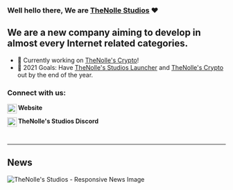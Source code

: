 ### Well hello there, We are [TheNolle Studios][Website] :heart:

## We are a new company aiming to develop in almost every Internet related categories.
- 🎉 Currently working on [TheNolle's Crypto][TheNollesWorks]!
- 🥅 2021 Goals: Have [TheNolle's Studios Launcher][TheNollesWorks] and [TheNolle's Crypto][TheNollesWorks] out by the end of the year.

### Connect with us:

<b>Website</b>
<a href="https://Studios.TheNolle.com/">
  <img align="left" width="22px" src="https://i.imgur.com/jGKa5Cc.png" alt="Studios.TheNolle.com">
</a>

<b>TheNolle's Studios Discord</b>
<a href="https://TheNolle.com/Discord">
  <img align="left" width="22px" src="https://i.imgur.com/Q8vphrH.png" alt="TheNolle's Studios Discord">
</a>

<br>

---

## News
[<img align="left" alt="TheNolle's Studios - Responsive News Image" src="https://via.placeholder.com/3840x2160/1A1A1A/EEC0F0?text=Coming%20Soon:%20||%20Dynamic%20image%20displaying%20the%20latest%20News">](https://Studios.TheNolle.com)

[Website]: https://TheNolle.com/
[TheNollesWorks]: https://Works.TheNolle.com/

